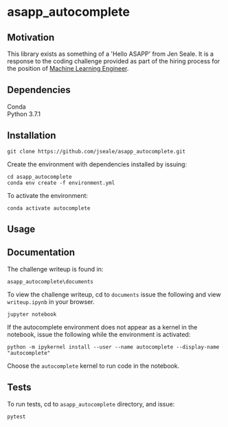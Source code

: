 # asapp_autocomplete 

## Motivation 
This library exists as something of a 'Hello ASAPP' from Jen Seale. It is a response to the coding challenge provided as part of the hiring process for the position of [Machine Learning Engineer](https://jobs.lever.co/asapp-2/20112e96-2c3b-41e7-a602-61edb8e998b7).

## Dependencies 
Conda<br />
Python 3.7.1<br />

## Installation 
```
git clone https://github.com/jseale/asapp_autocomplete.git
```

Create the environment with dependencies installed by issuing: <br /> 
```
cd asapp_autocomplete
conda env create -f environment.yml
```

To activate the environment:<br />
```
conda activate autocomplete
```

## Usage 

## Documentation
The challenge writeup is found in: <br/>
```
asapp_autocomplete\documents
```

To view the challenge writeup, cd to `documents` issue the following
and view `writeup.ipynb` in your browser. <br />
```
jupyter notebook
```

If the autocomplete environment does not appear as a kernel in the notebook, issue the following
while the environment is activated:<br />
```
python -m ipykernel install --user --name autocomplete --display-name "autocomplete"
```
Choose the `autocomplete` kernel to run code in the notebook.

## Tests
To run tests, cd to `asapp_autocomplete` directory, and issue: <br />
```
pytest
```
